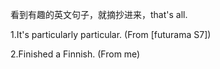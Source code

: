 看到有趣的英文句子，就摘抄进来，that's all.



1.It's particularly particular.            (From [futurama S7])

2.Finished a Finnish.                      (From me)
